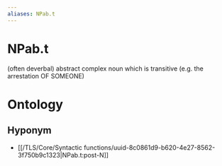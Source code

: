 ```yaml
---
aliases: NPab.t
---
```

# NPab.t

(often deverbal) abstract complex noun which is transitive (e.g. the arrestation OF SOMEONE)
> 
# Ontology

## Hyponym
- [[/TLS/Core/Syntactic functions/uuid-8c0861d9-b620-4e27-8562-3f750b9c1323|NPab.t:post-N]]